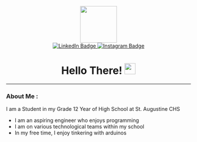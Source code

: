 <!------------>
<!-- Header -->
<!------------>

<div id="header" align="center">
  <img src="https://media.giphy.com/media/M9gbBd9nbDrOTu1Mqx/giphy.gif" width="100"/>
  <div id="badges">
    <a href="www.linkedin.com/in/soheil-rajabali-9926b11ba">
      <img src="https://img.shields.io/badge/LinkedIn-blue?style=for-the-badge&logo=linkedin&logoColor=white" alt="LinkedIn Badge"/>
    </a>
    <a href="https://www.instagram.com/soheil.rajabali/">
      <img src="https://img.shields.io/badge/Instagram-orange?logo=instagram&logoColor=white&style=for-the-badge" alt="Instagram Badge"/>
    </a>
  </div>
  <img src="https://komarev.com/ghpvc/?username=squeakers99&style=flat-square&color=blue" alt=""/>
  <h1>
    Hello There!
    <img src="https://media.giphy.com/media/hvRJCLFzcasrR4ia7z/giphy.gif" width="30px"/>
  </h1>
</div>

----

<!-------------->
<!-- About Me -->
<!-------------->

### About Me :
I am a Student in my Grade 12 Year of High School at St. Augustine CHS
- I am an aspiring engineer who enjoys programming
- I am on various technological teams within my school
- In my free time, I enjoy tinkering with arduinos
